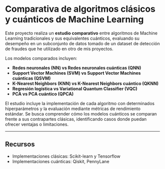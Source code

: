 # Comparativa de algoritmos clásicos y cuánticos de Machine Learning

Este proyecto realiza un **estudio comparativo** entre algoritmos de Machine Learning tradicionales y sus equivalentes cuánticos, evaluando su desempeño en un subconjunto de datos tomado de un dataset de detección de fraudes que he utilizado en otro de mis proyectos.

Los modelos comparados incluyen:  
- **Redes neuronales (NN) vs Redes neuronales cuánticas (QNN)**  
- **Support Vector Machines (SVM) vs Support Vector Machines cuánticas (QSVM)**  
- **K-Nearest Neighbors (KNN) vs K-Nearest Neighbors cuántico (QKNN)**  
- **Regresión logística vs Variational Quantum Classifier (VQC)**  
- **PCA vs PCA cuántico (QPCA)**

El estudio incluye la implementación de cada algoritmo con determinados hiperparámetros y la evaluación mediante métricas de rendimiento estándar. Se busca comprender cómo los modelos cuánticos se comparan frente a sus contrapartes clásicas, identificando casos donde puedan ofrecer ventajas o limitaciones.

---

## Recursos
- Implementaciones clásicas: Scikit-learn y Tensorflow  
- Implementaciones cuánticas: Qiskit, PennyLane
